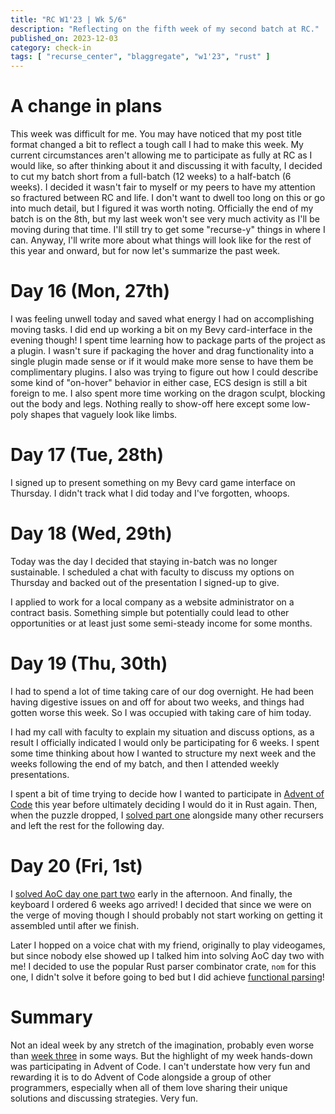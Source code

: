 ```yaml
---
title: "RC W1'23 | Wk 5/6"
description: "Reflecting on the fifth week of my second batch at RC."
published_on: 2023-12-03
category: check-in
tags: [ "recurse_center", "blaggregate", "w1'23", "rust" ]
---
```


# A change in plans

This week was difficult for me. You may have noticed that my post title format changed a bit to reflect a tough call I had to make this week. My current circumstances aren't allowing me to participate as fully at RC as I would like, so after thinking about it and discussing it with faculty, I decided to cut my batch short from a full-batch (12 weeks) to a half-batch (6 weeks). I decided it wasn't fair to myself or my peers to have my attention so fractured between RC and life. I don't want to dwell too long on this or go into much detail, but I figured it was worth noting. Officially the end of my batch is on the 8th, but my last week won't see very much activity as I'll be moving during that time. I'll still try to get some "recurse-y" things in where I can. Anyway, I'll write more about what things will look like for the rest of this year and onward, but for now let's summarize the past week.

# Day 16 (Mon, 27th)
I was feeling unwell today and saved what energy I had on accomplishing moving tasks. I did end up working a bit on my Bevy card-interface in the evening though! I spent time learning how to package parts of the project as a plugin. I wasn't sure if packaging the hover and drag functionality into a single plugin made sense or if it would make more sense to have them be complimentary plugins. I also was trying to figure out how I could describe some kind of "on-hover" behavior in either case, ECS design is still a bit foreign to me. I also spent more time working on the dragon sculpt, blocking out the body and legs. Nothing really to show-off here except some low-poly shapes that vaguely look like limbs.

# Day 17 (Tue, 28th)
I signed up to present something on my Bevy card game interface on Thursday. I didn't track what I did today and I've forgotten, whoops.

# Day 18 (Wed, 29th)
Today was the day I decided that staying in-batch was no longer sustainable. I scheduled a chat with faculty to discuss my options on Thursday and backed out of the presentation I signed-up to give. 

I applied to work for a local company as a website administrator on a contract basis. Something simple but potentially could lead to other opportunities or at least just some semi-steady income for some months.

# Day 19 (Thu, 30th)
I had to spend a lot of time taking care of our dog overnight. He had been having digestive issues on and off for about two weeks, and things had gotten worse this week. So I was occupied with taking care of him today. 

I had my call with faculty to explain my situation and discuss options, as a result I officially indicated I would only be participating for 6 weeks. I spent some time thinking about how I wanted to structure my next week and the weeks following the end of my batch, and then I attended weekly presentations. 

I spent a bit of time trying to decide how I wanted to participate in [Advent of Code](https://adventofcode.com/) this year before ultimately deciding I would do it in Rust again. Then, when the puzzle dropped, I [solved part one](https://github.com/ChrisRenfrow/aoc-2023-rs/blob/cfbff878dd45e8acdb4030aae69572f6b4e34a14/d01/src/lib.rs) alongside many other recursers and left the rest for the following day.

# Day 20 (Fri, 1st)
I [solved AoC day one part two](https://github.com/ChrisRenfrow/aoc-2023-rs/blob/8066ce6fb2c6c69a9482b67bdbe94af2ac691c85/d01/src/lib.rs) early in the afternoon. And finally, the keyboard I ordered 6 weeks ago arrived! I decided that since we were on the verge of moving though I should probably not start working on getting it assembled until after we finish.

Later I hopped on a voice chat with my friend, originally to play videogames, but since nobody else showed up I talked him into solving AoC day two with me! I decided to use the popular Rust parser combinator crate, `nom` for this one, I didn't solve it before going to bed but I did achieve [functional parsing](https://github.com/ChrisRenfrow/aoc-2023-rs/blob/e9cd5872e1819910e89a1354509944eef9c4ab22/d02/src/lib.rs)!

# Summary
Not an ideal week by any stretch of the imagination, probably even worse than [week three](/rc-w123-week-three) in some ways. But the highlight of my week hands-down was participating in Advent of Code. I can't understate how very fun and rewarding it is to do Advent of Code alongside a group of other programmers, especially when all of them love sharing their unique solutions and discussing strategies. Very fun.
